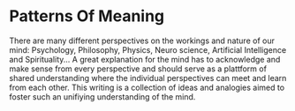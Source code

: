 # Patterns Of Meaning
There are many different perspectives on the workings and nature of our mind: Psychology, Philosophy, Physics, Neuro science, Artificial Intelligence and Spirituality... A great explanation for the mind has to acknowledge and make sense from every perspective and should serve as a plattform of shared understanding where the individual perspectives can meet and learn from each other. This writing is a collection of ideas and analogies aimed to foster such an unifiying understanding of the mind.

